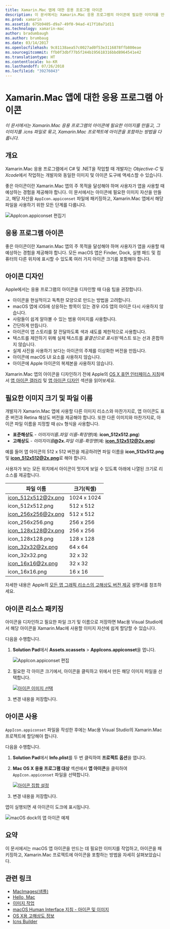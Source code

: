```yaml
---
title: Xamarin.Mac 앱에 대한 응용 프로그램 아이콘
description: 이 문서에서는 Xamarin.Mac 응용 프로그램의 아이콘에 필요한 이미지를 만들고, 그 이미지를 .icns 파일로 묶고, Xamarin.Mac 프로젝트에 아이콘을 포함하는 방법을 다룹니다.
ms.prod: xamarin
ms.assetid: 675b9405-d9a7-49f0-94ad-417f10a71d11
ms.technology: xamarin-mac
author: bradumbaugh
ms.author: brumbaug
ms.date: 03/14/2017
ms.openlocfilehash: 9c81138aea57c0027ad0f53e3116878ffb800eae
ms.sourcegitcommit: ffb0f3dbf77b5f244b195618316bbd8964541e42
ms.translationtype: HT
ms.contentlocale: ko-KR
ms.lasthandoff: 07/26/2018
ms.locfileid: "39276043"
---
```

# <a name="application-icon-for-xamarinmac-apps"></a>Xamarin.Mac 앱에 대한 응용 프로그램 아이콘

_이 문서에서는 Xamarin.Mac 응용 프로그램의 아이콘에 필요한 이미지를 만들고, 그 이미지를 .icns 파일로 묶고, Xamarin.Mac 프로젝트에 아이콘을 포함하는 방법을 다룹니다._


## <a name="overview"></a>개요

Xamarin.Mac 응용 프로그램에서 C# 및 .NET을 작업할 때 개발자는 *Objective-C* 및 *Xcode*에서 작업하는 개발자와 동일한 이미지 및 아이콘 도구에 액세스할 수 있습니다.

좋은 아이콘이란 Xamarin.Mac 앱의 주 목적을 달성해야 하며 사용자가 앱을 사용할 때 예상하는 경험을 제공해야 합니다. 이 문서에서는 아이콘에 필요한 이미지 자산을 만들고, 해당 자산을 `AppIcon.appiconset` 파일에 패키징하고, Xamarin.Mac 앱에서 해당 파일을 사용하기 위한 모든 단계를 다룹니다.

![AppIcon.appiconset 편집기](app-icon-images/intro01.png "AppIcon.appiconset 편집기")


## <a name="application-icon"></a>응용 프로그램 아이콘

좋은 아이콘이란 Xamarin.Mac 앱의 주 목적을 달성해야 하며 사용자가 앱을 사용할 때 예상하는 경험을 제공해야 합니다. 모든 macOS 앱은 Finder, Dock, 실행 패드 및 컴퓨터의 다른 위치에 표시할 수 있도록 여러 가지 아이콘 크기를 포함해야 합니다.


## <a name="designing-the-icon"></a>아이콘 디자인

Apple에서는 응용 프로그램의 아이콘을 디자인할 때 다음 팁을 권장합니다.

- 아이콘을 현실적이고 독특한 모양으로 만드는 방법을 고려합니다.
- macOS 앱에 iOS에 상응하는 항목이 있는 경우 iOS 앱의 아이콘 다시 사용하지 않습니다.
- 사람들이 쉽게 알아볼 수 있는 범용 이미지를 사용합니다.
- 간단하게 만듭니다.
- 아이콘이 앱 스토리를 잘 전달하도록 색과 섀도를 제한적으로 사용합니다.
- 텍스트를 제안하기 위해 실제 텍스트를 _물결선으로 표시된_ 텍스트 또는 선과 혼합하지 않습니다.
- 실제 사진을 사용하기 보다는 아이콘의 주제를 이상화한 버전을 만듭니다.
- 아이콘에 macOS UI 요소를 사용하지 않습니다.
- 아이콘에 Apple 아이콘의 복제본을 사용하지 않습니다.

Xamarin.Mac 앱의 아이콘을 디자인하기 전에 Apple의 [OS X 휴먼 인터페이스 지침](https://developer.apple.com/library/mac/documentation/UserExperience/Conceptual/OSXHIGuidelines/)에서 [앱 아이콘 갤러리](https://developer.apple.com/library/mac/documentation/UserExperience/Conceptual/OSXHIGuidelines/Gallery.html#//apple_ref/doc/uid/20000957-CH88-SW1) 및 [앱 아이콘 디자인](https://developer.apple.com/library/mac/documentation/UserExperience/Conceptual/OSXHIGuidelines/Designing.html#//apple_ref/doc/uid/20000957-CH87-SW1) 섹션을 읽어보세요.


## <a name="required-image-sizes-and-filenames"></a>필요한 이미지 크기 및 파일 이름

개발자가 Xamarin.Mac 앱에 사용할 다른 이미지 리소스와 마찬가지로, 앱 아이콘도 표준 버전과 Retina 해상도 버전을 제공해야 합니다. 또한 다른 이미지와 마찬가지로, 아이콘 파일 이름을 지정할 때 `@2x` 형식을 사용합니다.

- **표준해상도**  - _이미지이름_**.**_파일 이름-확장명_(예: **icon_512x512.png**)
- **고해상도**  - _이미지이름_**@2x.**_파일 이름-확장명_(예: **icon_512x512@2x.png**)

예를 들어 앱 아이콘의 512 x 512 버전을 제공하려면 파일 이름을 **icon_512x512.png** 및 **icon_512x512@2x.png**로 해야 합니다.

사용자가 보는 모든 위치에서 아이콘이 멋지게 보일 수 있도록 아래에 나열된 크기로 리소스를 제공합니다.

|파일 이름|크기(픽셀)|
|---|---|
|icon_512x512@2x.png|1024 x 1024|
|icon_512x512.png|512 x 512|
|icon_256x256@2x.png|512 x 512|
|icon_256x256.png|256 x 256|
|icon_128x128@2x.png|256 x 256|
|icon_128x128.png|128 x 128|
|icon_32x32@2x.png|64 x 64|
|icon_32x32.png|32 x 32|
|icon_16x16@2x.png|32 x 32|
|icon_16x16.png|16 x 16|

자세한 내용은 Apple의 [모든 앱 그래픽 리소스의 고해상도 버전 제공](https://developer.apple.com/library/mac/documentation/GraphicsAnimation/Conceptual/HighResolutionOSX/Optimizing/Optimizing.html#//apple_ref/doc/uid/TP40012302-CH7-SW3) 설명서를 참조하세요.


## <a name="packaging-the-icon-resources"></a>아이콘 리소스 패키징

아이콘을 디자인하고 필요한 파일 크기 및 이름으로 저장하면 Mac용 Visual Studio에서 해당 아이콘을 Xamarin.Mac에 사용할 이미지 자산에 쉽게 할당할 수 있습니다.

다음을 수행합니다.

1. **Solution Pad**에서 **Assets.xcassets** > **AppIcons.appiconset**을 엽니다. 

    ![AppIcon.appiconset 편집](app-icon-images/intro01.png "AppIcon.appiconset 편집")
2. 필요한 각 아이콘 크기에서, 아이콘을 클릭하고 위에서 만든 해당 이미지 파일을 선택합니다. 

    [![아이콘 이미지 선택](app-icon-images/intro02.png "아이콘 이미지 선택")](app-icon-images/intro02-large.png#lightbox)
3. 변경 내용을 저장합니다.


## <a name="using-the-icon"></a>아이콘 사용

`AppIcon.appiconset` 파일을 작성한 후에는 Mac용 Visual Studio의 Xamarin.Mac 프로젝트에 할당해야 합니다.

다음을 수행합니다.

1. **Solution Pad**에서 **Info.plist**를 두 번 클릭하여 **프로젝트 옵션**을 엽니다.
2. **Mac OS X 응용 프로그램 대상** 섹션에서 **앱 아이콘**을 클릭하여 `AppIcon.appiconset` 파일을 선택합니다. 

    [![아이콘 집합 설정](app-icon-images/icon01.png "아이콘 집합 설정")](app-icon-images/icon01-large.png#lightbox)
3. 변경 내용을 저장합니다.

앱이 실행되면 새 아이콘이 도크에 표시됩니다.

![macOS dock의 앱 아이콘 예제](app-icon-images/icon04.png "macOS dock의 앱 아이콘 예제")


## <a name="summary"></a>요약

이 문서에서는 macOS 앱 아이콘을 만드는 데 필요한 이미지를 작업하고, 아이콘을 패키징하고, Xamarin.Mac 프로젝트에 아이콘을 포함하는 방법을 자세히 살펴보았습니다.


## <a name="related-links"></a>관련 링크

- [MacImages(샘플)](https://developer.xamarin.com/samples/mac/MacImages/)
- [Hello, Mac](~/mac/get-started/hello-mac.md)
- [이미지 작업](~/mac/app-fundamentals/image.md)
- [macOS Human Interface 지침 - 아이콘 및 이미지](https://developer.apple.com/macos/human-interface-guidelines/icons-and-images/image-size-and-resolution/)
- [OS X용 고해상도 정보](https://developer.apple.com/library/content/documentation/GraphicsAnimation/Conceptual/HighResolutionOSX/Introduction/Introduction.html)
- [Icns Builder](https://itunes.apple.com/us/app/icns-builder/id554660130?mt=12)
